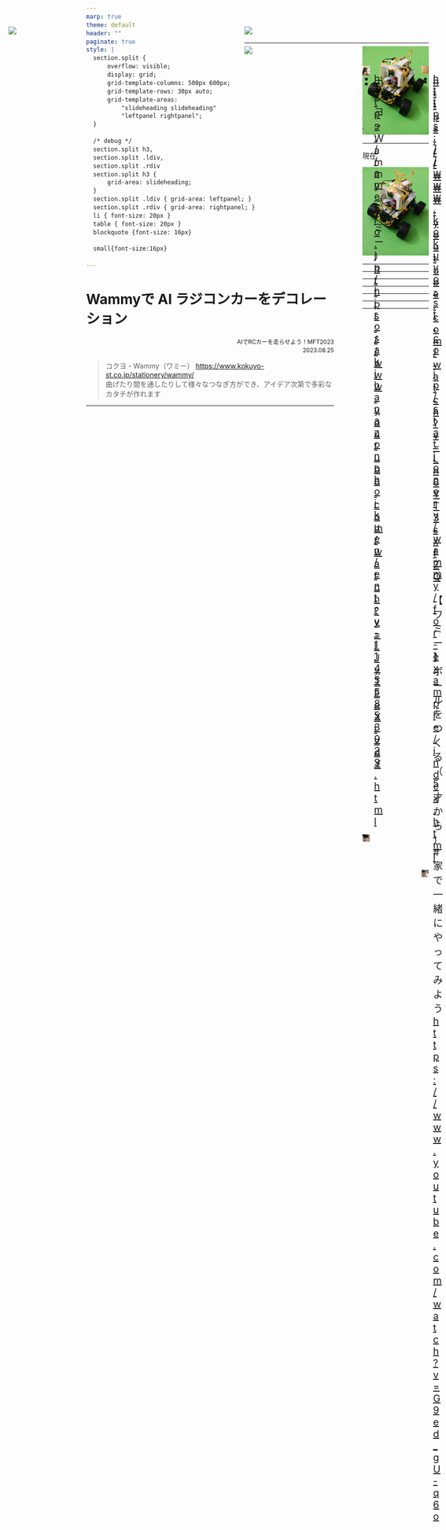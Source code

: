 ```yaml
---
marp: true
theme: default
header: ""
paginate: true
style: |
  section.split {
      overflow: visible;
      display: grid;
      grid-template-columns: 500px 600px;
      grid-template-rows: 30px auto;
      grid-template-areas:
          "slideheading slideheading"
          "leftpanel rightpanel";
  }

  /* debug */
  section.split h3,
  section.split .ldiv,
  section.split .rdiv
  section.split h3 {
      grid-area: slideheading;
  }
  section.split .ldiv { grid-area: leftpanel; }
  section.split .rdiv { grid-area: rightpanel; }
  li { font-size: 20px }
  table { font-size: 20px }
  blockquote {font-size: 16px}

  small{font-size:16px}

---
```

<style>
div.colwrap {
  background-color: inherit;
  color: inherit;
  width: 100%;
  height: 100%;
}
div.colwrap div h1:first-child, div.colwrap div h2:first-child {
  margin-top: 0px !important;
}
div.colwrap div.left, div.colwrap div.right {
  position: absolute;
  top: 0;
  bottom: 0;
  padding: 70px 35px 70px 70px;
}
div.colwrap div.left {
  position: absolute;
  top:40px;
  right: 50%;
  left: 0;
}
div.colwrap div.right {
  position: absolute;
  top:40px;
  left: 50%;
  right: 0;
}
li { font-size: 20px }

</style>

# Wammyで AI ラジコンカーをデコレーション

<div align="right">
<small > AIでRCカーを走らせよう！MFT2023<br> 2023.08.25</small></div>

> コクヨ・Wammy（ワミー） https://www.kokuyo-st.co.jp/stationery/wammy/ <br>曲げたり間を通したりして様々なつなぎ方ができ、アイデア次第で多彩なカタチが作れます


---
<div class="colwrap">
<div class="left">
<img src="img/20230903_161922.jpg" width="400">
</div><div class="right">
<img src="img/20230903_161946.jpg" width="400">

---
<div class="colwrap">
<div class="left">
<img src="img/20230903_162010.jpg" width="400">
</div><div class="right">
<img src="img/20230903_162440.jpg" width="400">

---

現在
<div align="center">
<img src="img/20230903_162532.jpg" width="600">
</div>

---
<!--_header: 'https://www.facebook.com/594Wammy'-->

<div class="colwrap">
<div class="left">
<img src="./img/2023-09-03-09-58-58.png" width="600">
</div><div class="right">
<img src="./img/2023-09-03-09-50-35.png" width="600">
</div>

---
<!--_header: 'https://www.facebook.com/594Wammy'-->
<div class="colwrap">
<div class="left">
<img src="./img/2023-09-03-10-02-50.png" width="600">
</div><div class="right">
<img src="./img/2023-09-03-09-54-54.png" width="1000">
</div>

---
<!--_header: 'https://www.facebook.com/594Wammy'-->

<div class="colwrap">
<div class="left">
<img src="./img/2023-09-03-09-59-42.png" width="600">
</div><div class="right">
<img src="./img/2023-09-03-09-58-16.png" width="600">
</div>

---
<!--_header: 'https://www.facebook.com/594Wammy'-->
<div class="colwrap">
<div class="left">
<img src="./img/2023-09-03-09-56-27.png" width="600">
</div><div class="right">
<img src="./img/2023-09-03-10-04-15.png" width="600">
</div>

---
<!--_header: 'https://www.facebook.com/594Wammy'-->

<div class="colwrap">
<div class="left">
<img src="./img/2023-09-03-09-57-08.png" width="600">
</div><div class="right">
<img src="./img/2023-09-03-09-57-36.png" width="600">
</div>

---

<div class="colwrap">
<div class="left">

- https://ameblo.jp/hirosakihanazonohoikuen/entry-11455853923.html

<img src="./img/2023-09-03-10-13-29.png" width="600">
</div><div class="right">

- https://www.kokuyo-st.co.jp/stationery/wammy/for-example/index.html

<img src="./img/2023-09-03-10-14-03.png" width="600">
</div>

----

<div class="colwrap">
<div class="left">

- コクヨ・Wammy（ワミー）
  https://www.youtube.com/watch?v=LJyTFeXtvdY

  <img src="./img/2023-09-03-09-52-49.png" width="400">

</div><div class="right">

- https://www.youtube.com/watch?v=Lh6YT3sxfZQ

  【ワミー】ボールをつくる（5才から） #家で一緒にやってみよう
    https://www.youtube.com/watch?v=G9ed_gU-q6o

  <img src="./img/2023-09-03-09-53-37.png" width="600">

</div>